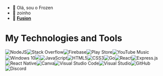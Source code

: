 - 👋 Olá, sou o Frozen
- 👀 zoinho
- 🌱 <b>[Fusion](https://dsc.gg/fusionbot)</b>

<!---
FrozenFireBR/FrozenFireBR is a ✨ special ✨ repository because its `README.md` (this file) appears on your GitHub profile.
You can click the Preview link to take a look at your changes.
--->



# My Technologies and Tools

<img alt="NodeJS" src="https://img.shields.io/badge/node.js-%2343853D.svg?style=for-the-badge&logo=node-dot-js&logoColor=white"/><img alt="Stack Overflow" src="https://img.shields.io/badge/-Stackoverflow-FE7A16?style=for-the-badge&logo=stack-overflow&logoColor=white"/><img alt="Firebase" src="https://img.shields.io/badge/firebase-%23039BE5.svg?style=for-the-badge&logo=firebase"/><img alt="Play Store" src="https://img.shields.io/badge/Google_Play-414141?style=for-the-badge&logo=google-play&logoColor=white" /><img alt="YouTube Music" src="https://img.shields.io/badge/YouTube_Music-FF0000?style=for-the-badge&logo=youtube-music&logoColor=white" /><img alt="Windows 10" src="https://img.shields.io/badge/Windows-0078D6?style=for-the-badge&logo=windows&logoColor=white" /><img alr="Microsoft" src="https://img.shields.io/badge/Microsoft-0078D4?style=for-the-badge&logo=microsoft&logoColor=white" /><img alt="JavaScript" src="https://img.shields.io/badge/javascript-%23323330.svg?style=for-the-badge&logo=javascript&logoColor=%23F7DF1E"/><img alt="HTML5" src="https://img.shields.io/badge/html5-%23E34F26.svg?style=for-the-badge&logo=html5&logoColor=white"/><img alt="CSS3" src="https://img.shields.io/badge/css3-%231572B6.svg?style=for-the-badge&logo=css3&logoColor=white"/><img alt="Go" src="https://img.shields.io/badge/go-%2300ADD8.svg?style=for-the-badge&logo=go&logoColor=white"/><img alt="React" src="https://img.shields.io/badge/react-%2320232a.svg?style=for-the-badge&logo=react&logoColor=%2361DAFB"/><img alt="Express.js" src="https://img.shields.io/badge/express.js-%23404d59.svg?style=for-the-badge&logo=express&logoColor=%2361DAFB"/><img alt="React Native" src="https://img.shields.io/badge/react_native-%2320232a.svg?style=for-the-badge&logo=react&logoColor=%2361DAFB"/><img alt="Canva" src="https://img.shields.io/badge/Canva-%2300C4CC.svg?style=for-the-badge&logo=Canva&logoColor=white"/><img alt="Visual Studio Code" src="https://img.shields.io/badge/VisualStudioCode-0078d7.svg?style=for-the-badge&logo=visual-studio-code&logoColor=white"/><img alt="Visual Studio" src="https://img.shields.io/badge/VisualStudio-5C2D91.svg?style=for-the-badge&logo=visual-studio&logoColor=white"/><img alt="GitHub" src="https://img.shields.io/badge/github-%23121011.svg?style=for-the-badge&logo=github&logoColor=white"/><img alt="Discord" src="https://img.shields.io/badge/Nebula%20Center-%237289DA.svg?style=for-the-badge&logo=discord&logoColor=white"/>
